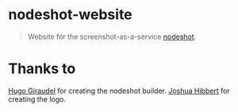 # nodeshot-website

> Website for the screenshot-as-a-service [nodeshot](http://github.com/fweinb/nodeshot).


# Thanks to

[Hugo Giraudel](https://twitter.com/HugoGiraudel) for creating the nodeshot builder.
[Joshua Hibbert](https://twitter.com/_joshnh) for creating the logo.